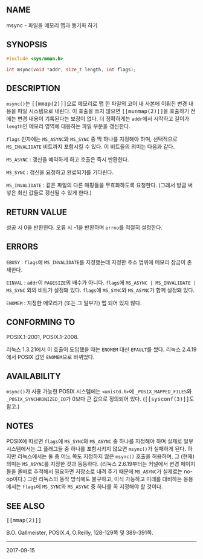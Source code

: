 ## NAME

msync - 파일을 메모리 맵과 동기화 하기

## SYNOPSIS

```c
#include <sys/mman.h>

int msync(void *addr, size_t length, int flags);
```

## DESCRIPTION

`msync()`는 <tt>[[mmap(2)]]</tt>으로 메모리로 맵 한 파일의 코어 내 사본에 이뤄진 변경 내용을 파일 시스템으로 내린다. 이 호출을 쓰지 않으면 <tt>[[munmap(2)]]</tt>을 호출하기 전에는 변경 내용이 기록된다는 보장이 없다. 더 정확하게는 `addr`에서 시작하고 길이가 `length`인 메모리 영역에 대응하는 파일 부분을 갱신한다.

`flags` 인자에는 `MS_ASYNC`와 `MS_SYNC` 중 딱 하나를 지정해야 하며, 선택적으로 `MS_INVALIDATE` 비트까지 포함시킬 수 있다. 이 비트들의 의미는 다음과 같다.

`MS_ASYNC`
:   갱신을 예약하게 하고 호출은 즉시 반환한다.

`MS_SYNC`
:   갱신을 요청하고 완료되기를 기다린다.

`MS_INVALIDATE`
:   같은 파일의 다른 매핑들을 무효화하도록 요청한다. (그래서 방금 써넣은 최신 값들로 갱신될 수 있게 한다.)

## RETURN VALUE

성공 시 0을 반환한다. 오류 시 -1을 반환하며 `errno`를 적절히 설정한다.

## ERRORS

`EBUSY`
:   `flags`에 `MS_INVALIDATE`를 지정했는데 지정한 주소 범위에 메모리 잠금이 존재한다.

`EINVAL`
:   `addr`이 `PAGESIZE`의 배수가 아니다. `flags`에 `MS_ASYNC | MS_INVALIDATE | MS_SYNC` 외의 비트가 설정돼 있다. `flags`에 `MS_SYNC`와 `MS_ASYNC`가 함께 설정돼 있다.

`ENOMEM`
:   지정한 메모리가 (또는 그 일부가) 맵 되어 있지 않다.

## CONFORMING TO

POSIX.1-2001, POSIX.1-2008.

리눅스 1.3.21에서 이 호출이 도입했을 때는 `ENOMEM` 대신 `EFAULT`를 썼다. 리눅스 2.4.19에서 POSIX 값인 `ENOMEM`으로 바뀌었다.

## AVAILABILITY

`msync()`가 사용 가능한 POSIX 시스템에는 `<unistd.h>`에 `_POSIX_MAPPED_FILES`와 `_POSIX_SYNCHRONIZED_IO`가 0보다 큰 값으로 정의되어 있다. (<tt>[[sysconf(3)]]</tt>도 참고.)

## NOTES

POSIX에 따르면 `flags`에 `MS_SYNC`와 `MS_ASYNC` 중 하나를 지정해야 하며 실제로 일부 시스템에서는 그 플래그들 중 하나를 포함시키지 않으면 `msync()`가 실패하게 된다. 하지만 리눅스에서는 둘 중 어느 쪽도 지정하지 않은 `msync()` 호출을 허용하며, 그 (현재) 의미는 `MS_ASYNC`를 지정한 것과 동등하다. (리눅스 2.6.19부터는 커널에서 변경 페이지들을 올바로 추적해서 필요하면 저장소로 내려 주기 때문에 `MS_ASYNC`가 실제로는 no-op이다.) 그런 리눅스의 동작 방식에도 불구하고, 이식 가능하고 미래를 대비하는 응용에서는 `flags`에 `MS_SYNC`와 `MS_ASYNC` 중 하나를 꼭 지정해야 할 것이다.

## SEE ALSO

<tt>[[mmap(2)]]</tt>

B.O. Gallmeister, POSIX.4, O.Reilly, 128-129쪽 및 389-391쪽.

----

2017-09-15
